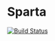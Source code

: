# Sparta

[![Build Status](https://travis-ci.org/dfdx/Sparta.jl.svg?branch=master)](https://travis-ci.org/dfdx/Sparta.jl)
